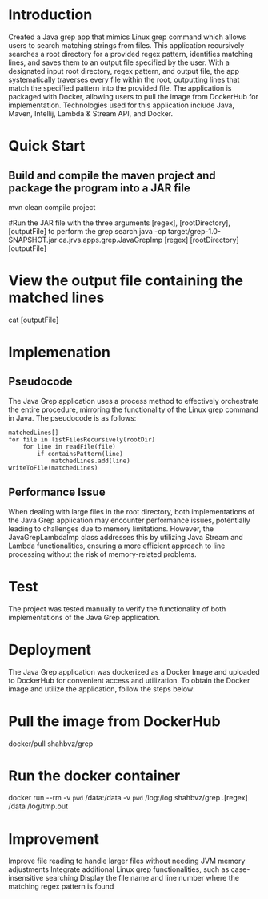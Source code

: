 # Introduction
Created a Java grep app that mimics Linux grep command which allows users to search matching strings from files. This application recursively searches a root directory for a provided regex pattern, identifies matching lines, and saves them to an output file specified by the user. With a designated input root directory, regex pattern, and output file, the app systematically traverses every file within the root, outputting lines that match the specified pattern into the provided file. The application is packaged with Docker, allowing users to pull the image from DockerHub for implementation. Technologies used for this application include Java, Maven, Intellij, Lambda & Stream API, and Docker.

# Quick Start
## Build and compile the maven project and package the program into a JAR file
mvn clean compile project

#Run the JAR file with the three arguments [regex], [rootDirectory], [outputFile] to perform the grep search
java -cp target/grep-1.0-SNAPSHOT.jar ca.jrvs.apps.grep.JavaGrepImp [regex] [rootDirectory] [outputFile]

# View the output file containing the matched lines
cat [outputFile]


# Implemenation

## Pseudocode
The Java Grep application uses a process method to effectively orchestrate the entire procedure, mirroring the functionality of the Linux grep command in Java. The pseudocode is as follows:
```
matchedLines[]
for file in listFilesRecursively(rootDir)
    for line in readFile(file)
        if containsPattern(line)
            matchedLines.add(line)
writeToFile(matchedLines)
```

## Performance Issue
When dealing with large files in the root directory, both implementations of the Java Grep application may encounter performance issues, potentially leading to challenges due to memory limitations. However, the JavaGrepLambdaImp class addresses this by utilizing Java Stream and Lambda functionalities,  ensuring a more efficient approach to line processing without the risk of memory-related problems.

# Test
The project was tested manually to verify the functionality of both implementations of the Java Grep application. 

# Deployment
The Java Grep application was dockerized as a Docker Image and uploaded to DockerHub for convenient access and utilization. To obtain the Docker image and utilize the application, follow the steps below:
# Pull the image from DockerHub
docker/pull shahbvz/grep

# Run the docker container
docker run --rm -v `pwd` /data:/data -v `pwd` /log:/log shahbvz/grep .[regex] /data /log/tmp.out

# Improvement
Improve file reading to handle larger files without needing JVM memory adjustments
Integrate additional Linux grep functionalities, such as case-insensitive searching
Display the file name and line number where the matching regex pattern is found
